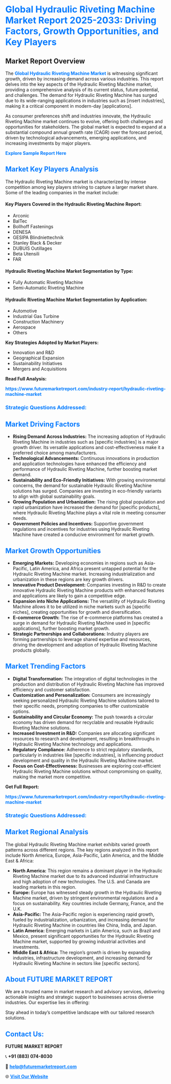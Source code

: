 <h1 style="color: #007BFF;">Global Hydraulic Riveting Machine Market Report 2025-2033: Driving Factors, Growth Opportunities, and Key Players</h1>

<section id="overview">
<h2>Market Report Overview</h2>
<p>The <a href="https://www.futuremarketreport.com/industry-report/hydraulic-riveting-machine-market" style="color: #007BFF; text-decoration: none;"><strong>Global Hydraulic Riveting Machine Market</strong></a> is witnessing significant growth, driven by increasing demand across various industries. This report delves into the key aspects of the Hydraulic Riveting Machine market, providing a comprehensive analysis of its current status, future potential, and challenges. The demand for Hydraulic Riveting Machine has surged due to its wide-ranging applications in industries such as [insert industries], making it a critical component in modern-day [applications].</p>
<p>As consumer preferences shift and industries innovate, the Hydraulic Riveting Machine market continues to evolve, offering both challenges and opportunities for stakeholders. The global market is expected to expand at a substantial compound annual growth rate (CAGR) over the forecast period, driven by technological advancements, emerging applications, and increasing investments by major players.</p>
</section>

<section id="overview">
<p><a href="https://www.futuremarketreport.com/request-sample/reportId=50531" style="color: #007BFF; text-decoration: none;"><strong>Explore Sample Report Here</strong></a></p>
</section>

<section id="key-players">
<h2 style="color: #007BFF;">Market Key Players Analysis</h2>
<p>The Hydraulic Riveting Machine market is characterized by intense competition among key players striving to capture a larger market share. Some of the leading companies in the market include:</p>
<h4>Key Players Covered in the Hydraulic Riveting Machine Report:</h4>
<ul><li>Arconic</li><li>BalTec</li><li>Bollhoff Fastenings</li><li>DENESA</li><li>GESIPA Blindniettechnik</li><li>Stanley Black &amp; Decker</li><li>DUBUIS Outillages</li><li>Beta Utensili</li><li>FAR</li></ul>
<h4>Hydraulic Riveting Machine Market Segmentation by Type:</h4>
<ul><li>Fully Automatic Riveting Machine</li><li>Semi-Automatic Riveting Machine</li></ul>

<h4>Hydraulic Riveting Machine Market Segmentation by Application:</h4>
<ul><li>Automotive</li><li>Industrial Gas Turbine</li><li>Construction Machinery</li><li>Aerospace</li><li>Others</li></ul>
<p><strong>Key Strategies Adopted by Market Players:</strong></p>
<ul>
<li>Innovation and R&D</li>
<li>Geographical Expansion</li>
<li>Sustainability Initiatives</li>
<li>Mergers and Acquisitions</li>
</ul>
</section>

<section>
<p><strong>Read Full Analysis: </strong></p><a href="https://www.futuremarketreport.com/industry-report/hydraulic-riveting-machine-market" style="color: #007BFF; text-decoration: none;"><strong>https://www.futuremarketreport.com/industry-report/hydraulic-riveting-machine-market</strong></a>
<h3 style="color: #007BFF;">Strategic Questions Addressed:</h3>
</section>

<section id="driving-factors">
<h2 style="color: #007BFF;">Market Driving Factors</h2>
<ul>
<li><strong>Rising Demand Across Industries:</strong> The increasing adoption of Hydraulic Riveting Machine in industries such as [specific industries] is a major growth driver. Its versatile applications and cost-effectiveness make it a preferred choice among manufacturers.</li>
<li><strong>Technological Advancements:</strong> Continuous innovations in production and application technologies have enhanced the efficiency and performance of Hydraulic Riveting Machine, further boosting market demand.</li>
<li><strong>Sustainability and Eco-Friendly Initiatives:</strong> With growing environmental concerns, the demand for sustainable Hydraulic Riveting Machine solutions has surged. Companies are investing in eco-friendly variants to align with global sustainability goals.</li>
<li><strong>Growing Population and Urbanization:</strong> The rising global population and rapid urbanization have increased the demand for [specific products], where Hydraulic Riveting Machine plays a vital role in meeting consumer needs.</li>
<li><strong>Government Policies and Incentives:</strong> Supportive government regulations and incentives for industries using Hydraulic Riveting Machine have created a conducive environment for market growth.</li>
</ul>
</section>

<section id="growth-opportunities">
<h2 style="color: #007BFF;">Market Growth Opportunities</h2>
<ul>
<li><strong>Emerging Markets:</strong> Developing economies in regions such as Asia-Pacific, Latin America, and Africa present untapped potential for the Hydraulic Riveting Machine market. Increasing industrialization and urbanization in these regions are key growth drivers.</li>
<li><strong>Innovative Product Development:</strong> Companies investing in R&D to create innovative Hydraulic Riveting Machine products with enhanced features and applications are likely to gain a competitive edge.</li>
<li><strong>Expansion into Niche Applications:</strong> The versatility of Hydraulic Riveting Machine allows it to be utilized in niche markets such as [specific niches], creating opportunities for growth and diversification.</li>
<li><strong>E-commerce Growth:</strong> The rise of e-commerce platforms has created a surge in demand for Hydraulic Riveting Machine used in [specific applications], further boosting market growth.</li>
<li><strong>Strategic Partnerships and Collaborations:</strong> Industry players are forming partnerships to leverage shared expertise and resources, driving the development and adoption of Hydraulic Riveting Machine products globally.</li>
</ul>
</section>

<section id="trending-factors">
<h2 style="color: #007BFF;">Market Trending Factors</h2>
<ul>
<li><strong>Digital Transformation:</strong> The integration of digital technologies in the production and distribution of Hydraulic Riveting Machine has improved efficiency and customer satisfaction.</li>
<li><strong>Customization and Personalization:</strong> Consumers are increasingly seeking personalized Hydraulic Riveting Machine solutions tailored to their specific needs, prompting companies to offer customizable options.</li>
<li><strong>Sustainability and Circular Economy:</strong> The push towards a circular economy has driven demand for recyclable and reusable Hydraulic Riveting Machine solutions.</li>
<li><strong>Increased Investment in R&D:</strong> Companies are allocating significant resources to research and development, resulting in breakthroughs in Hydraulic Riveting Machine technology and applications.</li>
<li><strong>Regulatory Compliance:</strong> Adherence to strict regulatory standards, particularly in industries like [specific industries], is influencing product development and quality in the Hydraulic Riveting Machine market.</li>
<li><strong>Focus on Cost-Effectiveness:</strong> Businesses are exploring cost-efficient Hydraulic Riveting Machine solutions without compromising on quality, making the market more competitive.</li>
</ul>
</section>

<section>
<p><strong>Get Full Report: </strong></p><a href="https://www.futuremarketreport.com/industry-report/hydraulic-riveting-machine-market" style="color: #007BFF; text-decoration: none;"><strong>https://www.futuremarketreport.com/industry-report/hydraulic-riveting-machine-market</strong></a>
<h3 style="color: #007BFF;">Strategic Questions Addressed:</h3>
</section>


<section id="regional-analysis">
<h2 style="color: #007BFF;">Market Regional Analysis</h2>
<p>The global Hydraulic Riveting Machine market exhibits varied growth patterns across different regions. The key regions analyzed in this report include North America, Europe, Asia-Pacific, Latin America, and the Middle East & Africa:</p>
<ul>
<li><strong>North America:</strong> This region remains a dominant player in the Hydraulic Riveting Machine market due to its advanced industrial infrastructure and high adoption of new technologies. The U.S. and Canada are leading markets in this region.</li>
<li><strong>Europe:</strong> Europe has witnessed steady growth in the Hydraulic Riveting Machine market, driven by stringent environmental regulations and a focus on sustainability. Key countries include Germany, France, and the U.K.</li>
<li><strong>Asia-Pacific:</strong> The Asia-Pacific region is experiencing rapid growth, fueled by industrialization, urbanization, and increasing demand for Hydraulic Riveting Machine in countries like China, India, and Japan.</li>
<li><strong>Latin America:</strong> Emerging markets in Latin America, such as Brazil and Mexico, present significant opportunities for the Hydraulic Riveting Machine market, supported by growing industrial activities and investments.</li>
<li><strong>Middle East & Africa:</strong> The region’s growth is driven by expanding industries, infrastructure development, and increasing demand for Hydraulic Riveting Machine in sectors like [specific sectors].</li>
</ul>
</section>

<footer>
<h2 style="color: #007BFF;">About FUTURE MARKET REPORT</h2>
<p>We are a trusted name in market research and advisory services, delivering actionable insights and strategic support to businesses across diverse industries. Our expertise lies in offering:</p>

<p>Stay ahead in today’s competitive landscape with our tailored research solutions.</p>

<h2 style="color: #007BFF;">Contact Us:</h2>
<p><strong>FUTURE MARKET REPORT</strong></p>
<p>📞 <strong>+91 (883) 074-8030</strong></p>
<p>📧 <strong><a href="mailto:help@futuremarketreport.com" style="color: #007BFF;">help@futuremarketreport.com</a></strong></p>
<p>🌐 <strong><a href="https://www.futuremarketreport.com/" style="color: #007BFF;">Visit Our Website</a></strong></p>
</footer>